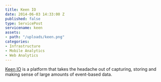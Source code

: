 ```yaml
---
title: Keen IO
date: 2014-06-03 14:33:00 Z
published: false
type: ServicePost
servicename: keen
assets:
- path: "/uploads/keen.png"
categories:
- Infrastructure
- Mobile Analytics
- Web Analytics
---
```


[Keen IO](https://keen.io/) is a platform that takes the headache out of capturing, storing and making sense of large amounts of event-based data.
